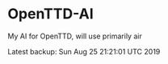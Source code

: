# OpenTTD-AI
My AI for OpenTTD, will use primarily air

Latest backup: Sun Aug 25 21:21:01 UTC 2019
